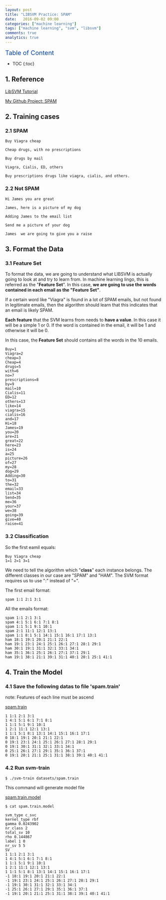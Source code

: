 ```yaml
---
layout: post
title: "LIBSVM Practice: SPAM"
date:   2016-09-02 09:00
categories: ["machine learning"]
tags: ["machine learning", "svm", "libsvm"]
comments: true
analytics: true
---
```


<span/>

<span style="color: #0645ad; font-size:20px">Table of Content<span/>

  * TOC
  {:toc}

## 1. Reference

[LibSVM Tutorial](http://jamescpoole.com/2012/10/30/libsvm-tutorial-part-1-overview/)

[My Github Project: SPAM](https://github.com/loverszhaokai/SPAM)

## 2. Training cases

### 2.1 SPAM

```
Buy Viagra cheap
```

```
Cheap drugs, with no prescriptions
```

```
Buy drugs by mail
```

```
Viagra, Cialis, ED, others
```

```
Buy prescriptions drugs like viagra, cialis, and others.
```

### 2.2 Not SPAM

```
Hi James you are great
```

```
James, here is a picture of my dog
```

```
Adding James to the email list
```

```
Send me a picture of your dog
```

```
James  we are going to give you a raise
```

## 3. Format the Data

### 3.1 Feature Set

To format the data, we are going to understand what LIBSVM is actually going to
look at and try to learn from. In machine learning lingo, this is referred as
the "**Feature Set**". In this case, **we are going to use the words contained
in each email as the "Feature Set"**.

If a certain word like "Viagra" is found in a lot of SPAM emails, but not found
in legitimate emails, then the algorithm should learn that this indicates that
an email is likely SPAM.

**Each feature** that the SVM learns from needs to **have a value**. In this
case it will be a simple 1 or 0. If the word is contained in the email, it will
be 1 and otherwise it will be 0.

In this case, the **Feature Set** should contains all the words in the 10
emails.
```
Buy=1
Viagra=2
cheap=3
Cheap=4
drugs=5
with=6
no=7
prescriptions=8
by=9
mail=10
Cialis=11
ED=12
others=13
like=14
viagra=15
cialis=16
and=17
Hi=18
James=19
you=20
are=21
great=22
here=23
is=24
a=25
picture=26
of=27
my=28
dog=29
Adding=30
to=31
the=32
email=33
list=34
Send=35
me=36
your=37
we=38
going=39
give=40
raise=41
```

### 3.2  Classification

So the first eamil equals:

```
Buy Viagra cheap
1=1 2=1 3=1
```

We need to tell the algorithm which "**class**" each instance belongs. The
different classes in our case are "SPAM" and "HAM". The SVM format requires
us to use ":" instead of "=".

The first email format:

```
spam 1:1 2:1 3:1
```

All the emails format:

```
spam 1:1 2:1 3:1
spam 4:1 5:1 6:1 7:1 8:1
spam 1:1 5:1 9:1 10:1
spam 2:1 11:1 12:1 13:1
spam 1:1 8:1 5:1 14:1 15:1 16:1 17:1 13:1
ham 18:1 19:1 20:1 21:1 22:1
ham 19:1 23:1 24:1 25:1 26:1 27:1 28:1 29:1
ham 30:1 19:1 31:1 32:1 33:1 34:1
ham 35:1 36:1 25:1 26:1 27:1 37:1 29:1
ham 19:1 38:1 21:1 39:1 31:1 40:1 20:1 25:1 41:1
```

## 4. Train the Model

### 4.1 Save the following datas to file 'spam.train'

note: Features of each line must be ascend 

[spam.train](https://github.com/loverszhaokai/SPAM/blob/master/train/spam.train)

```
1 1:1 2:1 3:1
1 4:1 5:1 6:1 7:1 8:1
1 1:1 5:1 9:1 10:1
1 2:1 11:1 12:1 13:1
1 1:1 5:1 8:1 13:1 14:1 15:1 16:1 17:1
0 18:1 19:1 20:1 21:1 22:1
0 19:1 23:1 24:1 25:1 26:1 27:1 28:1 29:1
0 19:1 30:1 31:1 32:1 33:1 34:1
0 25:1 26:1 27:1 29:1 35:1 36:1 37:1
0 19:1 20:1 21:1 25:1 31:1 38:1 39:1 40:1 41:1
```

### 4.2 Run svm-train

```
$ ./svm-train datasets/spam.train
```

This command will generate model file

[spam.train.model](https://github.com/loverszhaokai/SPAM/blob/master/spam.train.model)

```
$ cat spam.train.model

svm_type c_svc
kernel_type rbf
gamma 0.0243902
nr_class 2
total_sv 10
rho 0.144867
label 1 0
nr_sv 5 5
SV
1 1:1 2:1 3:1
1 4:1 5:1 6:1 7:1 8:1
1 1:1 5:1 9:1 10:1
1 2:1 11:1 12:1 13:1
1 1:1 5:1 8:1 13:1 14:1 15:1 16:1 17:1
-1 18:1 19:1 20:1 21:1 22:1
-1 19:1 23:1 24:1 25:1 26:1 27:1 28:1 29:1
-1 19:1 30:1 31:1 32:1 33:1 34:1
-1 25:1 26:1 27:1 29:1 35:1 36:1 37:1
-1 19:1 20:1 21:1 25:1 31:1 38:1 39:1 40:1 41:1
```
